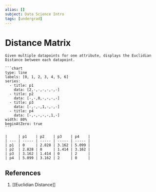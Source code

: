 ```yaml
---
alias: []
subject: Data Science Intro
tags: [undergrad]
---
```

# Distance Matrix


```ad-note
Given multiple datapoints for one attribute, displays the Euclidian Distance between each datapoint.
```

`````ad-example
```chart
type: line
labels: [0, 1, 2, 3, 4, 5, 6]
series:
  - title: p1
    data: [2,-,-,-,-,-,-]
  - title: p2
    data: [-,-,0,-,-,-,-]
  - title: p3
    data: [-,-,-,1,-,-,-]
  - title: p4
    data: [-,-,-,-,-,1,-]
width: 80%
beginAtZero: true
```

|     | p1    | p2    | p3    | p4    |
| --- | ----- | ----- | ----- | ----- |
| p1  | 0     | 2.828 | 3.162 | 5.099 |
| p2  | 2.828 | 0     | 1.414 | 3.162 |
| p3  | 3.162 | 1.414 | 0     | 2     |
| p4  | 5.099 | 3.162 | 2     | 0     |
`````

## References
1. [[Euclidian Distance]]